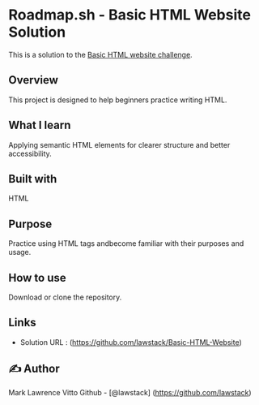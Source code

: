 # Roadmap.sh - Basic HTML Website Solution
This is a solution to the [Basic HTML website challenge](https://roadmap.sh/projects/basic-html-website). 

## Overview
This project is designed to help beginners practice writing HTML.

## What I learn
Applying semantic HTML elements for clearer structure and better accessibility.

## Built with
HTML


## Purpose
Practice using HTML tags andbecome familiar with their purposes and usage.


## How to use
Download or clone the repository.


## Links
- Solution URL : (https://github.com/lawstack/Basic-HTML-Website)

## ✍️ Author
 Mark Lawrence Vitto
Github - [@lawstack] (https://github.com/lawstack)